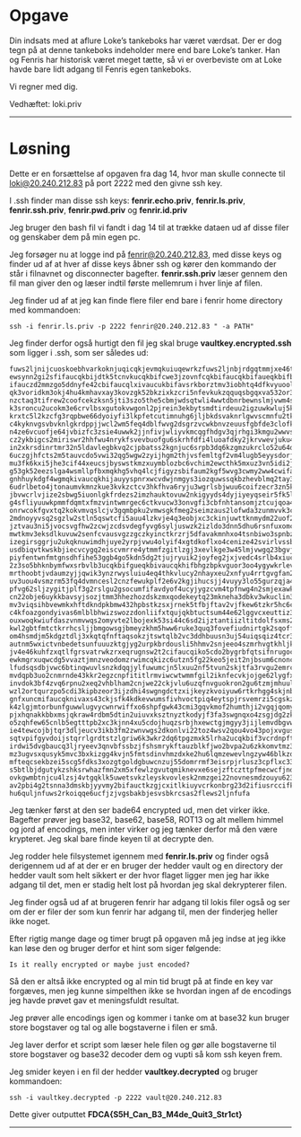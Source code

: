 # Opgave

Din indsats med at aflure Loke’s tankeboks har været værdsat. Der er dog tegn på at denne tankeboks indeholder mere end bare Loke’s tanker. Han og Fenris har historisk været meget tætte, så vi er overbeviste om at Loke havde bare lidt adgang til Fenris egen tankeboks.

Vi regner med dig.

Vedhæftet: loki.priv

---
# Løsning

Dette er en forsættelse af opgaven fra dag 14, hvor man skulle connecte til loki@20.240.212.83 på port 2222 med den givne ssh key.

I .ssh finder man disse ssh keys: **fenrir.echo.priv**, **fenrir.ls.priv**, **fenrir.ssh.priv**, **fenrir.pwd.priv** og **fenrir.id.priv**

Jeg bruger den bash fil vi fandt i dag 14 til at trække dataen ud af disse filer og genskaber dem på min egen pc.

Jeg forsøger nu at logge ind på fenrir@20.240.212.83, med disse keys og finder ud af at hver af disse keys åbner ssh og kører den kommando der står i filnavnet og disconnecter bagefter. **fenrir.ssh.priv** læser gennem den fil man giver den og læser indtil første mellemrum i hver linje af filen.

Jeg finder ud af at jeg kan finde flere filer end bare i fenrir home directory med kommandoen:

`ssh -i fenrir.ls.priv -p 2222 fenrir@20.240.212.83 " -a PATH"`

Jeg finder derfor også hurtigt den fil jeg skal bruge **vaultkey.encrypted.ssh** som ligger i .ssh, som ser således ud:

```
fuws2ljnijcuoskoebhvarkoknjuqicqkjevmqkuiuqewrkzfuws2ljnbjrdgqtmmjxe46tbimyx
ewsynn2gi2sfifaucqkbijdtk5tcnvkucqkbifcwe3jzovnfcqkbifaucqkbifaueqkbifbgy52b
ifauczd2mmzgo5ddnyfe42cbifaucqlxivaucukbifavsrkborztmv3iobhtq4dfkvyuoolpn5vt
qk3voridkm3okj4hu4kmhavxay3kovzgk52bkzixkzcri5nfevkukzqquqsbgqxva532or3vg5kz
nzctaq3tifrew2coofcekzksn5jti3szo5the5cbmjwdsqtwli4wwtdbnrbewnslmjvwm4sugjxe
k3sroncu2ucokm3e6crvlbsxgutokvwgonl2pjrein3ekbytsmdtirdeuu2igzuwkwluj5kuinbx
krxtc5l2kzcfg3rqpbwe66dyoiyfi3lkpfetcutimnuhg6jljbkdsvaknrlgwvscmnfu2tkmlfxx
c4kyknvgsvbvknlgkrdppjjwcl2wm5feq4dblfwvg2dsgrzvcwkbnvzeuusfgbfde3clofkwwssj
n4ze6vcuofje64jvbizfc3zsie4uwwk2jjnfivjwliyvkmcqgfhdgv3qjrhgi3kmgu2wwvsyovlw
cz2ykbigcs2miriswr2hhfwu4nrykfsvevbuofgu6skrhfdfi4luoafdky2jkrvwevjuku4u45zx
in2xkrsdinrtmr32n5ldavlegbkvq2cjpbatss2kgnjuc6srpb3dq6kzgmzukrclo52u64dcinvu
6uczgjhfcts2m5tauvcdo5vwi32qg5wgw2zyijhgm2thjvsfemltgf2vm4lugb5eyysdorjvawdv
mu3fk6kxi5jhe3cif44xeucsjbyswstkmzxuymblozbc6vchim2ewcthk5mxuz3vn5idi2jyjngh
g53gk52eezslga4wsmllpfbxmqkhg5vhq4lcjfigyzsbifaum2kgf5wvg3cwmy2ww4cwifaucqkc
gnhhuykdgf4wgmqkivaucqkhijauyyspnrxwcvdwjnmgys3iozquwssqkbzhevblmq2tay3dgzus
6udrlbeto4jtonaumvkmnzkue3kvkzctcv3hkfhva6ryju3wgrlsbjwuu6coifzecr3zn5kgcz3y
jbvwcrlvjize2sbwg5iuonlgkfrdezs2imzhauktovuw2nkigyyds4dyjiyeyqseir5fk5lkovld
g4sfliyuuwkpmmfdqmtxfmzvintwmrgec6ctkvucw33onvgfi3cbfnhtansomjztcujqoa4u2wsu
onrwcokfgvxtq2kokvmvqslcjv3gqmbpku2vmwsgkfmeg2seimzaus2lofwda3zunmvvk3cym43e
2mdnoyyvsq2sgzlw2stln5qswtcfi5auu4lzkvje4q3eobjxc3ckinjuwttknmydm22uof2wi22l
jztvau3ni5jvocsvgfhw2zcwjzcdsvdegfyvg6syljuswzk2izldo3dnn5dhu6rsnfuxomcqnbuh
mwtkmv3eksdlkuvuw2senfcvausvgzzgczkyinctkrzrj5dfavakmnhxo4tsnbiwo3spnbztmrte
izegirsggrju2ukqknuwimdhjuye2yrpjvwu4olyif4xgtdkoflxo4cenize42svirlvssbqo5zu
usdbiqvtkwskbjiecvcygq2eiscvmrre4ytmmfzgitlzgj3xevlkge3w45lmjvwgq23bgvjc6l3b
piyfentwnfmtgnsdhfihe53ggb4go5kdn5dg2tjujryuik2joyfeg2jxjvedc4srlb4xiuczorne
2z3so5bhknbymfwxsrbvlb3ucqkbifgueqkbivaucqkhifbhgzbpkvguor3oo4ygywkrlevuq2sc
mrthoobtjvdaumzyjjqwik3ynzrwysluiu4eq4thkvlucy2nhayxeu2xnfyu4rrtgvgfan2cirau
uv3uou4vsmzrm53fq4dvmncesl2cnzfewukplf2e6v2kgjihucsjj4vuyy3lo55gurzqja4vasbu
pfvg62sljzygitjplf3g2rslgu2gsocumfifavdyof4ucyjygzcvm4tpfnwg4n2smjexawkfobkh
cn22obje6uykkbavsyjsozjtmm3hhezhozdskzmxqodekeytq23mkneha3dbkv3wkuclin3vutlt
mv3viqsihbvewmkxhftdkndpkbmw432hpbstkzsxjrnek5tfbjftav2vjfkew6tzkr5hc6ccjf2u
c4kfoazgondyivas6mlblbhwizswozzdonliifxtqujqkbtuctsum44e62lggvcxeuttiz3daukn
ouxwoqkwiufdaszvnmvwqs2omyvte2lbojexk53si44c6sd2ijztantiizltitdolfsxms2konmd
kwl2gbtfmtctkrrhcsljjbmgowsgjbmeyzkhm5hww6ruke3quq3fovefiudnirtgk2sqoffwms3u
om4hsmdjm5kdgztdlj3xkqtqfnftaqsokzjtswtqlb2vc3ddhbuusn3uj54uiqsqiz4tcr3sgjyv
autnm5wxictvnbedetsunfuuuzktgjyg2urpkbrdousli5hhmv2snjeeo4szmrhvgtkhljkfmzto
jv4e46kuhfzxqtlfgrsvatrwkzrxeqrugnsw2t2cifaucqiko5cdo2bygrbfqtsifnrugocjifit
ewkmgrxuqwcdg5vvaztjmnzveodomzrwimcqkizc6utzn5fg22keo5jeit2njbsum6cnoncfor3f
lfudsqsdbjvwc6btinqwuvlsnzkdqqjylfuwumcjn5lxuu2nf5tvun2skjtfa3rvgu2emrcjiiyx
mvdqpb3uo2cnmrnde43kkr2egzcnpfititlrmviwcwtwmmfgil2iknfecvkjojge62lygfxgov2e
invdok3bf4zvq6rpnu2xeq2vhblham2cnjwe22ckjvlu6uzqfnvguokron2gu6tzmjmhuulrlezu
wzl2ortqurzpo5cdi3kipbzeor3ijzdhi4swgngdctzxijkeyzkvoiyuw6rtkrhgg4skjnbug6df
gnfxuncmifaucqknivaxs43ckjsfk4kdkevwumsfivhvoctpiq4eytspjrsvemrzi5cgskzwijhg
k4zlgjmtorbunfguwwlugvycwnrwiffxo6shpfgwk43cmi3gqvkmof2humthji2vgqjqomyeem2h
pjxhqnakkbbxmsjqkraw4rdbm5dtin2uiuvxksztnyztkodyjf3fa3swgnqxo4zsgjdg2zk2krzf
o5zqhfew65cnlb5egtttpb2xc3kjnn4xu5cdojhuqzsrbjhxewctgjmgyy3jijlemvdbgvwxqwlx
ie4tewcojbjtqr3dljeucv3ikb3fm2zwnvwgs2dkonlvi22toz4wsv2qou4vo43pojxvguszmvru
sqtvpifgyvdoijstqrrlgrdtstzlgriw6k3wkr2dq6tpgzmxk5lrha2ucqkbif3vcrdnpftew6dx
irdwi5dvgbaucq3ljryeev3qnvbfssbzjfshsmrykftauzblkfjwo2bvpa2u6zkkomvtmz3viexw
mz3ugvsxqusyk5mvc3bxkizgg4kvjn5fmtsdinvhmzdxke2hu6lqmzewevlngzyw46blkzduk5tw
mfteqcsekbzei5scg5fdks3xozgtgoldgbuwcnzuj55domrrmf3eisrpjrlusz3cpflxc33vgu3h
s5btlbjdgutykzshksrwhazfmn2xm5xfewlzgvutqmiknevxe6sejzftczttpfmecwcfjndfmodk
ovkgwmbtnjcu4lzsj4vtgqklk5uwetsvkzleyskvovlesk2nmzgei22novnesmdzouyu623wifhh
av2pbi4g2tsnna3dmskbjyyvmy2bifauctkzgjcxitlkiuyvcrkonbrg23d2ifiusrccifkuoqtx
hu6quljnfuws2rkoiqqe6ucfjzjvgsbakbjesvsbkrcsas2flews2ljnfufa

```

Jeg tænker først at den ser bade64 encrypted ud, men det virker ikke. Bagefter prøver jeg base32, base62, base58, ROT13 og alt mellem himmel og jord af encodings, men inter virker og jeg tænker derfor må den være krypteret. Jeg skal bare finde keyen til at decrypte den.

Jeg rodder hele filsystemet igennem med **fenrir.ls.priv** og finder også derigennem ud af at der er en bruger der hedder vault og en directory der hedder vault som helt sikkert er der hvor flaget ligger men jeg har ikke adgang til det, men er stadig helt lost på hvordan jeg skal dekrypterer filen.

Jeg finder også ud af at brugeren fenrir har adgang til lokis filer også og ser om der er filer der som kun fenrir har adgang til, men der finderjeg heller ikke noget.

Efter rigtig mange dage og timer brugt på opgaven må jeg indse at jeg ikke kan løse den og bruger derfor et hint som siger følgende:

`Is it really encrypted or maybe just encoded?`

Så den er altså ikke encrypted og al min tid brugt på at finde en key var forgæves, men jeg kunne simpelthen ikke se hvordan ingen af de encodings jeg havde prøvet gav et meningsfuldt resultat.

Jeg prøver alle encodings igen og kommer i tanke om at base32 kun bruger store bogstaver og tal og alle bogstaverne i filen er små.

Jeg laver derfor et script som læser hele filen og gør alle bogstaverne til store bogstaver og base32 decoder dem og vupti så kom ssh keyen frem.

Jeg smider keyen i en fil der hedder **vaultkey.decrypted** og bruger kommandoen:

`ssh -i vaultkey.decrypted -p 2222 vault@20.240.212.83`

Dette giver outputtet **FDCA{S5H_Can_B3_M4de_Quit3_Str1ct}**

---
